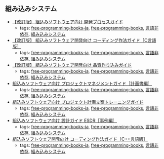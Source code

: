 組み込みシステム 
---
* [【改訂版】 組込みソフトウェア向け 開発プロセスガイド](http://www.ipa.go.jp/files/000005126.pdf)
    * tags: [free-programming-books-ja](../tags/free-programming-books-ja.md), [free-programming-books](../tags/free-programming-books.md), [言語非依存](../tags/言語非依存.md), [組み込みシステム](../tags/組み込みシステム.md)
* [【改訂版】 組込みソフトウェア開発向け コーディング作法ガイド［C言語版］](http://www.ipa.go.jp/files/000005123.pdf)
    * tags: [free-programming-books-ja](../tags/free-programming-books-ja.md), [free-programming-books](../tags/free-programming-books.md), [言語非依存](../tags/言語非依存.md), [組み込みシステム](../tags/組み込みシステム.md)
* [【改訂版】 組込みソフトウェア開発向け 品質作り込みガイド](http://www.ipa.go.jp/files/000005146.pdf)
    * tags: [free-programming-books-ja](../tags/free-programming-books-ja.md), [free-programming-books](../tags/free-programming-books.md), [言語非依存](../tags/言語非依存.md), [組み込みシステム](../tags/組み込みシステム.md)
* [組込みソフトウェア向け プロジェクトマネジメントガイド［計画書編］](http://www.ipa.go.jp/files/000005116.pdf)
    * tags: [free-programming-books-ja](../tags/free-programming-books-ja.md), [free-programming-books](../tags/free-programming-books.md), [言語非依存](../tags/言語非依存.md), [組み込みシステム](../tags/組み込みシステム.md)
* [組込みソフトウェア向け プロジェクト計画立案トレーニングガイド](http://www.ipa.go.jp/files/000005145.pdf)
    * tags: [free-programming-books-ja](../tags/free-programming-books-ja.md), [free-programming-books](../tags/free-programming-books.md), [言語非依存](../tags/言語非依存.md), [組み込みシステム](../tags/組み込みシステム.md)
* [組込みソフトウェア向け 設計ガイド ESDR［事例編］](http://www.ipa.go.jp/files/000005148.pdf)
    * tags: [free-programming-books-ja](../tags/free-programming-books-ja.md), [free-programming-books](../tags/free-programming-books.md), [言語非依存](../tags/言語非依存.md), [組み込みシステム](../tags/組み込みシステム.md)
* [組込みソフトウェア開発向け コーディング作法ガイド［C++言語版］](http://www.ipa.go.jp/files/000005142.pdf)
    * tags: [free-programming-books-ja](../tags/free-programming-books-ja.md), [free-programming-books](../tags/free-programming-books.md), [言語非依存](../tags/言語非依存.md), [組み込みシステム](../tags/組み込みシステム.md)
